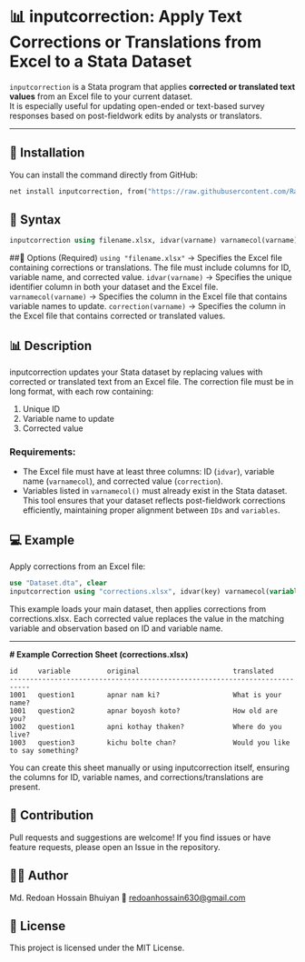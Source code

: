 # 📊 inputcorrection: Apply Text Corrections or Translations from Excel to a Stata Dataset

`inputcorrection` is a Stata program that applies **corrected or translated text values** from an Excel file to your current dataset.  
It is especially useful for updating open-ended or text-based survey responses based on post-fieldwork edits by analysts or translators.

---

## 🚀 Installation

You can install the command directly from GitHub:
```stata
net install inputcorrection, from("https://raw.githubusercontent.com/RanaRedoan/inputcorrection/main") replace
```
## 📖 Syntax
```stata
inputcorrection using filename.xlsx, idvar(varname) varnamecol(varname) correction(varname)
```

##📌 Options (Required)
`using "filename.xlsx"` → Specifies the Excel file containing corrections or translations. The file must include columns for ID, variable name, and corrected value.
`idvar(varname)` → Specifies the unique identifier column in both your dataset and the Excel file.
`varnamecol(varname)` → Specifies the column in the Excel file that contains variable names to update.
`correction(varname)` → Specifies the column in the Excel file that contains corrected or translated values.

## 📊 Description
inputcorrection updates your Stata dataset by replacing values with corrected or translated text from an Excel file.
The correction file must be in long format, with each row containing:

1. Unique ID
2. Variable name to update
3. Corrected value

### Requirements:
- The Excel file must have at least three columns: ID (`idvar`), variable name (`varnamecol`), and corrected value (`correction`).
- Variables listed in  `varnamecol()` must already exist in the Stata dataset.
This tool ensures that your dataset reflects post-fieldwork corrections efficiently, maintaining proper alignment between `IDs` and `variables`.

## 💻 Example
Apply corrections from an Excel file:
```stata
use "Dataset.dta", clear
inputcorrection using "corrections.xlsx", idvar(key) varnamecol(variable) correction(translated)
```
This example loads your main dataset, then applies corrections from corrections.xlsx.
Each corrected value replaces the value in the matching variable and observation based on ID and variable name.

---

**# Example Correction Sheet (corrections.xlsx)**
```text
id     variable         original                       translated
---------------------------------------------------------------------------
1001   question1        apnar nam ki?                  What is your name?
1001   question2        apnar boyosh koto?             How old are you?
1002   question1        apni kothay thaken?            Where do you live?
1003   question3        kichu bolte chan?              Would you like to say something?
```
You can create this sheet manually or using inputcorrection itself, ensuring the columns for ID, variable names, and corrections/translations are present.

## 🤝 Contribution
Pull requests and suggestions are welcome!
If you find issues or have feature requests, please open an Issue in the repository.

## 👨‍💻 Author
Md. Redoan Hossain Bhuiyan
📧 redoanhossain630@gmail.com

## 📌 License
This project is licensed under the MIT License.

